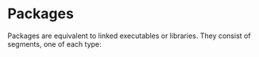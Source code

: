 Packages
========

Packages are equivalent to linked executables or libraries. They consist of segments, one of each
type:
